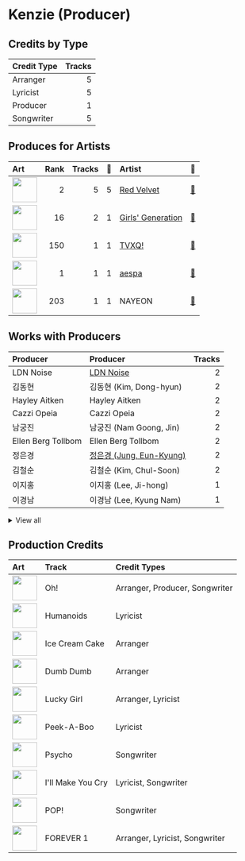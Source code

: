 # Kenzie (Producer)

## Credits by Type

| Credit Type | Tracks |
|:---|---:|
| Arranger | 5 |
| Lyricist | 5 |
| Producer | 1 |
| Songwriter | 5 |

## Produces for Artists

| Art | Rank | Tracks | 💚 | Artist | 🔗 |
|:---|---:|---:|---:|:---|:---|
| <img src="https://i.scdn.co/image/ab6761610000e5eb02a562ea6b1dc718394010ac" alt="" width="50" /> | 2 | 5 | 5 | [Red Velvet](../../artists/red_velvet/overview.md) | [🔗](https://open.spotify.com/artist/1z4g3DjTBBZKhvAroFlhOM) |
| <img src="https://i.scdn.co/image/ab6761610000e5eb385df356841aaec34a0914aa" alt="" width="50" /> | 16 | 2 | 1 | [Girls' Generation](../../artists/girls__generation/overview.md) | [🔗](https://open.spotify.com/artist/0Sadg1vgvaPqGTOjxu0N6c) |
| <img src="https://i.scdn.co/image/ab6761610000e5eb2be82149be3774fa0729a543" alt="" width="50" /> | 150 | 1 | 1 | [TVXQ!](../../artists/tvxq!/overview.md) | [🔗](https://open.spotify.com/artist/6nVMMEywS5Y4tsHPKx1nIo) |
| <img src="https://i.scdn.co/image/ab6761610000e5eb573935eb61a1897aeb43c531" alt="" width="50" /> | 1 | 1 | 1 | [aespa](../../artists/aespa/overview.md) | [🔗](https://open.spotify.com/artist/6YVMFz59CuY7ngCxTxjpxE) |
| <img src="https://i.scdn.co/image/ab6761610000e5ebfbdd3f060e1cbe9e8eeaecac" alt="" width="50" /> | 203 | 1 | 1 | NAYEON | [🔗](https://open.spotify.com/artist/1VwDG9aBflQupaFNjUru9A) |

## Works with Producers

| Producer | Producer | Tracks |
|:---|:---|---:|
| LDN Noise | [LDN Noise](../ldn_noise/overview.md) | 2 |
| 김동현 | 김동현 (Kim, Dong-hyun) | 2 |
| Hayley Aitken | Hayley Aitken | 2 |
| Cazzi Opeia | Cazzi Opeia | 2 |
| 남궁진 | 남궁진 (Nam Goong, Jin) | 2 |
| Ellen Berg Tollbom | Ellen Berg Tollbom | 2 |
| 정은경 | [정은경 (Jung, Eun-Kyung)](../정은경_(jung,_eun-kyung)/overview.md) | 2 |
| 김철순 | 김철순 (Kim, Chul-Soon) | 2 |
| 이지홍 | 이지홍 (Lee, Ji-hong) | 1 |
| 이경남 | 이경남 (Lee, Kyung Nam) | 1 |


<details>
<summary>View all</summary>

| Producer | Producer | Tracks |
|:---|:---|---:|
| 서지음 | [서지음 (Seo, Ji Eum)](../서지음_(seo,_ji_eum)/overview.md) | 1 |
| Ylva Dimberg | Ylva Dimberg | 1 |
| Greg Bonnick | Greg Bonnick | 1 |
| Ludvig Carl Evers | Ludvig Carl Evers | 1 |
| Johan Gustafsson | Johan Gustafsson | 1 |
| Brandon Green | Brandon Green | 1 |
| 이슬비 | 이슬비 (Lee, Seul Bi) | 1 |
| 이스란 | 이스란 (Lee, Seran) | 1 |
| Tayla Parx | Tayla Parx | 1 |
| 김영현 | 김영현 (Kim, Young-hyun) | 1 |
| Moonshine | Moonshine | 1 |
| Hautboi Rich | Hautboi Rich | 1 |
| Sebastian Lundberg | Sebastian Lundberg | 1 |
| 정의석 | 정의석 (Jung, Euisuk) | 1 |
| IMLAY | IMLAY | 1 |
| 이민규 | 이민규 (Lee, Min-kyu) | 1 |
| Fredrik Häggstam | Fredrik Häggstam (Häggstam, Fredrik) | 1 |
| 김영후 | 김영후 (Kim, Young-hu) | 1 |
| 이성호 | 이성호 (Lee, Sung-ho) | 1 |
| Jonatan Gusmark | Jonatan Gusmark | 1 |
| Thomas Troelsen | Thomas Troelsen | 1 |
| 장우영 | 장우영 (Jang, Woo-young) | 1 |
| 이수만 | [이수만 (Lee, Soo-Man)](../이수만_(lee,_soo-man)/overview.md) | 1 |
| 신지영 | 신지영 (Shin, Ji-young) | 1 |
| Hayden Chapman | Hayden Chapman | 1 |
| Donald Augustus Sales | Donald Augustus Sales | 1 |
| Timothy "Bos" Bullock | Timothy "Bos" Bullock | 1 |
| Druski | Druski | 1 |
| Ryan S. Jhun | [Ryan S. Jhun](../ryan_s__jhun/overview.md) | 1 |
| Tony Maserati | [Tony Maserati](../tony_maserati/overview.md) | 1 |
| 조윤경 | [조윤경 (Jo, Yoon Kyung)](../조윤경_(jo,_yoon_kyung)/overview.md) | 1 |
| Deanna | Deanna | 1 |
| 심은지 | [심은지 (Sim, Eunjee)](../심은지_(sim,_eunjee)/overview.md) | 1 |
| 구혜진 | [구혜진 (Gu, Hye-jin)](../구혜진_(gu,_hye-jin)/overview.md) | 1 |
| 김정배 | 김정배 (Kim, Jung Bae) | 1 |
| Ollipop | Ollipop | 1 |
| Kirsten Collins | Kirsten Collins | 1 |
| 노민지 | 노민지 (Noh, Min-ji) | 1 |
| EJAE | EJAE | 1 |

</details>


## Production Credits

| Art | Track | Credit Types |
|:---|:---|:---|
| <img src="https://i.scdn.co/image/ab67616d0000b2739b57e9b31c831fb2137c38e2" alt="" width="50" /> | Oh! | Arranger, Producer, Songwriter |
| <img src="https://i.scdn.co/image/ab67616d0000b2739f6a9a89c697fde2dada3b9d" alt="" width="50" /> | Humanoids | Lyricist |
| <img src="https://i.scdn.co/image/ab67616d0000b2733beb8877c3a0cde5be9a139c" alt="" width="50" /> | Ice Cream Cake | Arranger |
| <img src="https://i.scdn.co/image/ab67616d0000b27371a70331062453ece06f8b79" alt="" width="50" /> | Dumb Dumb | Arranger |
| <img src="https://i.scdn.co/image/ab67616d0000b2733f30a062dafcdbc1a8fad842" alt="" width="50" /> | Lucky Girl | Arranger, Lyricist |
| <img src="https://i.scdn.co/image/ab67616d0000b2736538b8e1b5c7b2a9d2211769" alt="" width="50" /> | Peek-A-Boo | Lyricist |
| <img src="https://i.scdn.co/image/ab67616d0000b273df5022bdf1ac4bf52135c4be" alt="" width="50" /> | Psycho | Songwriter |
| <img src="https://i.scdn.co/image/ab67616d0000b273d8cc2281fcd4519ca020926b" alt="" width="50" /> | I'll Make You Cry | Lyricist, Songwriter |
| <img src="https://i.scdn.co/image/ab67616d0000b2735fb4a9cfbeb3b7beb337ed02" alt="" width="50" /> | POP! | Songwriter |
| <img src="https://i.scdn.co/image/ab67616d0000b273aea29200523b1ee4d5b2c035" alt="" width="50" /> | FOREVER 1 | Arranger, Lyricist, Songwriter |